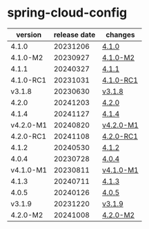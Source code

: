 # spring-cloud-config

|  version  | release date |               changes                |
|-----------|--------------|--------------------------------------|
| 4.1.0     | 20231206     | [4.1.0](./4.1.0-20231206.md)         |
| 4.1.0-M2  | 20230927     | [4.1.0-M2](./4.1.0-M2-20230927.md)   |
| 4.1.1     | 20240327     | [4.1.1](./4.1.1-20240327.md)         |
| 4.1.0-RC1 | 20231031     | [4.1.0-RC1](./4.1.0-RC1-20231031.md) |
| v3.1.8    | 20230630     | [v3.1.8](./v3.1.8-20230630.md)       |
| 4.2.0     | 20241203     | [4.2.0](./4.2.0-20241203.md)         |
| 4.1.4     | 20241127     | [4.1.4](./4.1.4-20241127.md)         |
| v4.2.0-M1 | 20240820     | [v4.2.0-M1](./v4.2.0-M1-20240820.md) |
| 4.2.0-RC1 | 20241108     | [4.2.0-RC1](./4.2.0-RC1-20241108.md) |
| 4.1.2     | 20240530     | [4.1.2](./4.1.2-20240530.md)         |
| 4.0.4     | 20230728     | [4.0.4](./4.0.4-20230728.md)         |
| v4.1.0-M1 | 20230811     | [v4.1.0-M1](./v4.1.0-M1-20230811.md) |
| 4.1.3     | 20240711     | [4.1.3](./4.1.3-20240711.md)         |
| 4.0.5     | 20240126     | [4.0.5](./4.0.5-20240126.md)         |
| v3.1.9    | 20231220     | [v3.1.9](./v3.1.9-20231220.md)       |
| 4.2.0-M2  | 20241008     | [4.2.0-M2](./4.2.0-M2-20241008.md)   |

